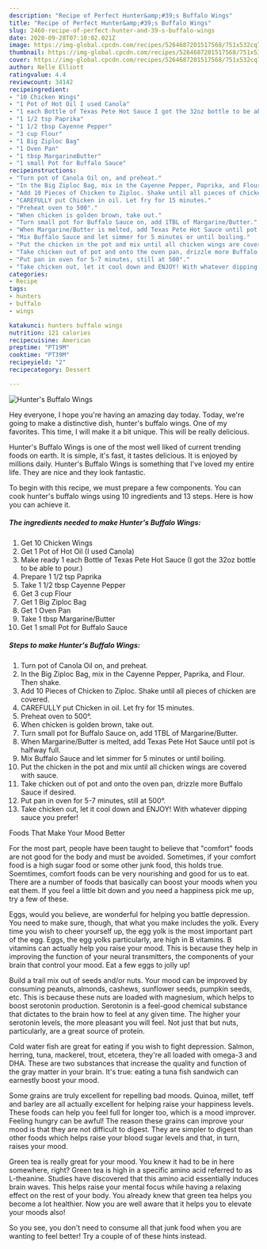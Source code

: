 ```yaml
---
description: "Recipe of Perfect Hunter&amp;#39;s Buffalo Wings"
title: "Recipe of Perfect Hunter&amp;#39;s Buffalo Wings"
slug: 2460-recipe-of-perfect-hunter-and-39-s-buffalo-wings
date: 2020-09-28T07:10:02.021Z
image: https://img-global.cpcdn.com/recipes/5264687201517568/751x532cq70/hunters-buffalo-wings-recipe-main-photo.jpg
thumbnail: https://img-global.cpcdn.com/recipes/5264687201517568/751x532cq70/hunters-buffalo-wings-recipe-main-photo.jpg
cover: https://img-global.cpcdn.com/recipes/5264687201517568/751x532cq70/hunters-buffalo-wings-recipe-main-photo.jpg
author: Nelle Elliott
ratingvalue: 4.4
reviewcount: 34142
recipeingredient:
- "10 Chicken Wings"
- "1 Pot of Hot Oil I used Canola"
- "1 each Bottle of Texas Pete Hot Sauce I got the 32oz bottle to be able to pour"
- "1 1/2 tsp Paprika"
- "1 1/2 tbsp Cayenne Pepper"
- "3 cup Flour"
- "1 Big Ziploc Bag"
- "1 Oven Pan"
- "1 tbsp MargarineButter"
- "1 small Pot for Buffalo Sauce"
recipeinstructions:
- "Turn pot of Canola Oil on, and preheat."
- "In the Big Ziploc Bag, mix in the Cayenne Pepper, Paprika, and Flour. Then shake."
- "Add 10 Pieces of Chicken to Ziploc. Shake until all pieces of chicken are covered."
- "CAREFULLY put Chicken in oil. Let fry for 15 minutes."
- "Preheat oven to 500°."
- "When chicken is golden brown, take out."
- "Turn small pot for Buffalo Sauce on, add 1TBL of Margarine/Butter."
- "When Margarine/Butter is melted, add Texas Pete Hot Sauce until pot is halfway full."
- "Mix Buffalo Sauce and let simmer for 5 minutes or until boiling."
- "Put the chicken in the pot and mix until all chicken wings are covered with sauce."
- "Take chicken out of pot and onto the oven pan, drizzle more Buffalo Sauce if desired."
- "Put pan in oven for 5-7 minutes, still at 500°."
- "Take chicken out, let it cool down and ENJOY! With whatever dipping sauce you prefer!"
categories:
- Recipe
tags:
- hunters
- buffalo
- wings

katakunci: hunters buffalo wings 
nutrition: 121 calories
recipecuisine: American
preptime: "PT19M"
cooktime: "PT39M"
recipeyield: "2"
recipecategory: Dessert

---
```



![Hunter&#39;s Buffalo Wings](https://img-global.cpcdn.com/recipes/5264687201517568/751x532cq70/hunters-buffalo-wings-recipe-main-photo.jpg)

Hey everyone, I hope you're having an amazing day today. Today, we're going to make a distinctive dish, hunter&#39;s buffalo wings. One of my favorites. This time, I will make it a bit unique. This will be really delicious.



Hunter&#39;s Buffalo Wings is one of the most well liked of current trending foods on earth. It is simple, it's fast, it tastes delicious. It is enjoyed by millions daily. Hunter&#39;s Buffalo Wings is something that I've loved my entire life. They are nice and they look fantastic.


To begin with this recipe, we must prepare a few components. You can cook hunter&#39;s buffalo wings using 10 ingredients and 13 steps. Here is how you can achieve it.

<!--inarticleads1-->

##### The ingredients needed to make Hunter&#39;s Buffalo Wings:

1. Get 10 Chicken Wings
1. Get 1 Pot of Hot Oil (I used Canola)
1. Make ready 1 each Bottle of Texas Pete Hot Sauce (I got the 32oz bottle to be able to pour.)
1. Prepare 1 1/2 tsp Paprika
1. Take 1 1/2 tbsp Cayenne Pepper
1. Get 3 cup Flour
1. Get 1 Big Ziploc Bag
1. Get 1 Oven Pan
1. Take 1 tbsp Margarine/Butter
1. Get 1 small Pot for Buffalo Sauce




<!--inarticleads2-->

##### Steps to make Hunter&#39;s Buffalo Wings:

1. Turn pot of Canola Oil on, and preheat.
1. In the Big Ziploc Bag, mix in the Cayenne Pepper, Paprika, and Flour. Then shake.
1. Add 10 Pieces of Chicken to Ziploc. Shake until all pieces of chicken are covered.
1. CAREFULLY put Chicken in oil. Let fry for 15 minutes.
1. Preheat oven to 500°.
1. When chicken is golden brown, take out.
1. Turn small pot for Buffalo Sauce on, add 1TBL of Margarine/Butter.
1. When Margarine/Butter is melted, add Texas Pete Hot Sauce until pot is halfway full.
1. Mix Buffalo Sauce and let simmer for 5 minutes or until boiling.
1. Put the chicken in the pot and mix until all chicken wings are covered with sauce.
1. Take chicken out of pot and onto the oven pan, drizzle more Buffalo Sauce if desired.
1. Put pan in oven for 5-7 minutes, still at 500°.
1. Take chicken out, let it cool down and ENJOY! With whatever dipping sauce you prefer!




Foods That Make Your Mood Better


For the most part, people have been taught to believe that "comfort" foods are not good for the body and must be avoided. Sometimes, if your comfort food is a high sugar food or some other junk food, this holds true. Soemtimes, comfort foods can be very nourishing and good for us to eat. There are a number of foods that basically can boost your moods when you eat them. If you feel a little bit down and you need a happiness pick me up, try a few of these.

Eggs, would you believe, are wonderful for helping you battle depression. You need to make sure, though, that what you make includes the yolk. Every time you wish to cheer yourself up, the egg yolk is the most important part of the egg. Eggs, the egg yolks particularly, are high in B vitamins. B vitamins can actually help you raise your mood. This is because they help in improving the function of your neural transmitters, the components of your brain that control your mood. Eat a few eggs to jolly up!

Build a trail mix out of seeds and/or nuts. Your mood can be improved by consuming peanuts, almonds, cashews, sunflower seeds, pumpkin seeds, etc. This is because these nuts are loaded with magnesium, which helps to boost serotonin production. Serotonin is a feel-good chemical substance that dictates to the brain how to feel at any given time. The higher your serotonin levels, the more pleasant you will feel. Not just that but nuts, particularly, are a great source of protein.

Cold water fish are great for eating if you wish to fight depression. Salmon, herring, tuna, mackerel, trout, etcetera, they're all loaded with omega-3 and DHA. These are two substances that increase the quality and function of the gray matter in your brain. It's true: eating a tuna fish sandwich can earnestly boost your mood. 

Some grains are truly excellent for repelling bad moods. Quinoa, millet, teff and barley are all actually excellent for helping raise your happiness levels. These foods can help you feel full for longer too, which is a mood improver. Feeling hungry can be awful! The reason these grains can improve your mood is that they are not difficult to digest. They are simpler to digest than other foods which helps raise your blood sugar levels and that, in turn, raises your mood.

Green tea is really great for your mood. You knew it had to be in here somewhere, right? Green tea is high in a specific amino acid referred to as L-theanine. Studies have discovered that this amino acid essentially induces brain waves. This helps raise your mental focus while having a relaxing effect on the rest of your body. You already knew that green tea helps you become a lot healthier. Now you are well aware that it helps you to elevate your moods also!

So you see, you don't need to consume all that junk food when you are wanting to feel better! Try  a  couple of  of  these  hints  instead.

